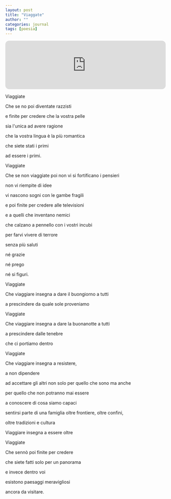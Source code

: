 ```yaml
---
layout: post
title: "Viaggate"
author: ""
categories: journal
tags: [poesia]
---
```




<iframe style="border-radius:12px" src="https://open.spotify.com/embed/track/4QJ9G8dL2WmWm5Ao0AO7Yk?utm_source=generator" width="100%" height="152" frameBorder="0" allowfullscreen="" allow="autoplay; clipboard-write; encrypted-media; fullscreen; picture-in-picture" loading="lazy"></iframe>

Viaggiate

Che se no poi diventate razzisti

e finite per credere che la vostra pelle 

sia l'unica ad avere ragione

che la vostra lingua è la più romantica

che siete stati i primi 

ad essere i primi.





Viaggiate

Che se non viaggiate poi non vi si fortificano i pensieri

non vi riempite di idee

vi nascono sogni con le gambe fragili

e poi finite per credere alle televisioni

e a quelli che inventano nemici

che calzano a pennello con i vostri incubi

per farvi vivere di terrore

senza più saluti 

né grazie 

né prego 

né si figuri.





Viaggiate

Che viaggiare insegna a dare il buongiorno a tutti

a prescindere da quale sole proveniamo





Viaggiate

Che viaggiare insegna a dare la buonanotte a tutti

a prescindere dalle tenebre 

che ci portiamo dentro





Viaggiate

Che viaggiare insegna a resistere, 

a non dipendere

ad accettare gli altri non solo per quello che sono ma anche

per quello che non potranno mai essere

a conoscere di cosa siamo capaci

sentirsi parte di una famiglia oltre frontiere, oltre confini, 

oltre tradizioni e cultura

Viaggiare insegna a essere oltre





Viaggiate

Che sennò poi finite per credere

che siete fatti solo per un panorama 

e invece dentro voi

esistono paesaggi meravigliosi

ancora da visitare.
